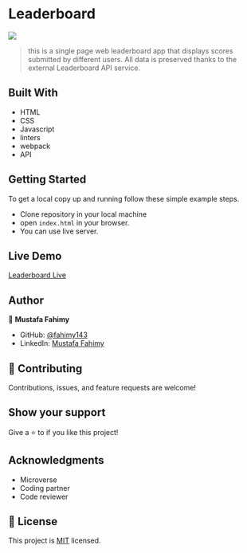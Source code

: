 # Leaderboard


![](https://img.shields.io/badge/Microverse-blueviolet)

> this is a single page web leaderboard app that displays scores submitted by different users.
>All data is preserved thanks to the external Leaderboard API service.


## Built With

- HTML
- CSS 
- Javascript
- linters
- webpack
- API

## Getting Started

To get a local copy up and running follow these simple example steps.

- Clone repository in your local machine 
- open `index.html` in your browser.
- You can use live server.

## Live Demo

[Leaderboard Live]()

## Author

👤 **Mustafa Fahimy**

- GitHub: [@fahimy143]()
- LinkedIn: [Mustafa Fahimy]()



## 🤝 Contributing

Contributions, issues, and feature requests are welcome!


## Show your support

Give a ⭐️ to if you like this project!


## Acknowledgments

- Microverse
- Coding partner
- Code reviewer

## 📝 License

This project is [MIT](./MIT.md) licensed.


